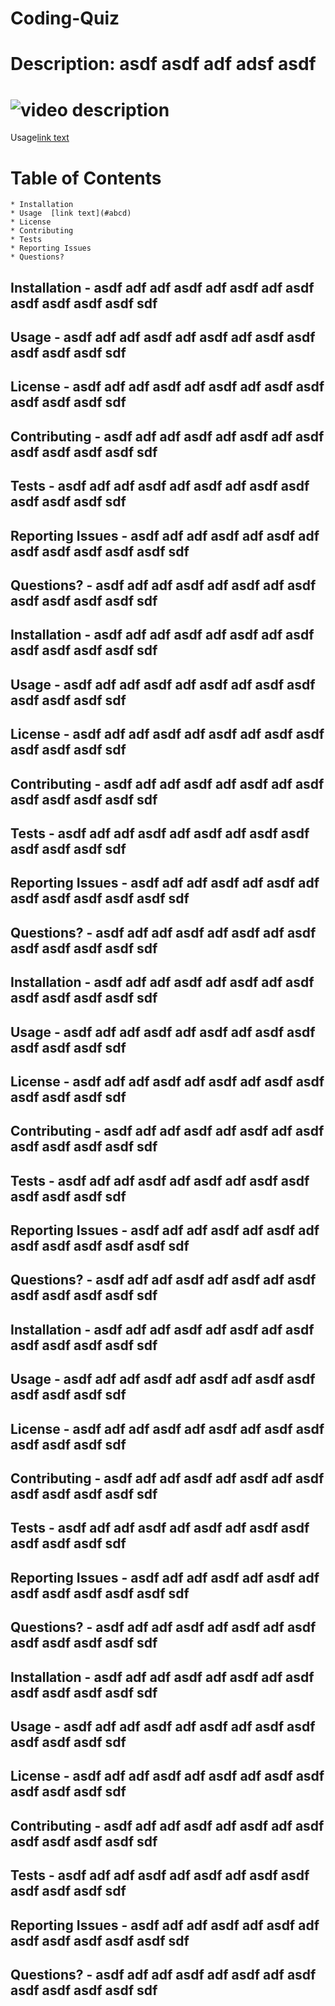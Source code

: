 # Coding-Quiz

# Description: asdf asdf adf adsf asdf

# ![video description](./readmeImages/videofile.xxx)
Usage[link text](#abcd)
# Table of Contents
    * Installation 
    * Usage  [link text](#abcd)
    * License
    * Contributing
    * Tests
    * Reporting Issues
    * Questions?



## Installation - asdf adf adf asdf adf asdf adf asdf asdf asdf asdf asdf sdf 
## Usage - asdf adf adf asdf adf asdf adf asdf asdf asdf asdf asdf sdf 
## License - asdf adf adf asdf adf asdf adf asdf asdf asdf asdf asdf sdf 
## Contributing - asdf adf adf asdf adf asdf adf asdf asdf asdf asdf asdf sdf 
## Tests - asdf adf adf asdf adf asdf adf asdf asdf asdf asdf asdf sdf 
## Reporting Issues - asdf adf adf asdf adf asdf adf asdf asdf asdf asdf asdf sdf 
## Questions? - asdf adf adf asdf adf asdf adf asdf asdf asdf asdf asdf sdf 


## Installation - asdf adf adf asdf adf asdf adf asdf asdf asdf asdf asdf sdf 
## Usage - asdf adf adf asdf adf asdf adf asdf asdf asdf asdf asdf sdf 
## License - asdf adf adf asdf adf asdf adf asdf asdf asdf asdf asdf sdf 
## Contributing - asdf adf adf asdf adf asdf adf asdf asdf asdf asdf asdf sdf 
## Tests - asdf adf adf asdf adf asdf adf asdf asdf asdf asdf asdf sdf  
## Reporting Issues - asdf adf adf asdf adf asdf adf asdf asdf asdf asdf asdf sdf 
## Questions? - asdf adf adf asdf adf asdf adf asdf asdf asdf asdf asdf sdf 


## Installation - asdf adf adf asdf adf asdf adf asdf asdf asdf asdf asdf sdf 
## Usage - asdf adf adf asdf adf asdf adf asdf asdf asdf asdf asdf sdf 
## License - asdf adf adf asdf adf asdf adf asdf asdf asdf asdf asdf sdf 
## Contributing - asdf adf adf asdf adf asdf adf asdf asdf asdf asdf asdf sdf 
## Tests - asdf adf adf asdf adf asdf adf asdf asdf asdf asdf asdf sdf 
## Reporting Issues - asdf adf adf asdf adf asdf adf asdf asdf asdf asdf asdf sdf 
## Questions? - asdf adf adf asdf adf asdf adf asdf asdf asdf asdf asdf sdf 


## Installation - asdf adf adf asdf adf asdf adf asdf asdf asdf asdf asdf sdf 
## Usage - asdf adf adf asdf adf asdf adf asdf asdf asdf asdf asdf sdf 
## License - asdf adf adf asdf adf asdf adf asdf asdf asdf asdf asdf sdf 
## Contributing - asdf adf adf asdf adf asdf adf asdf asdf asdf asdf asdf sdf 
## Tests - asdf adf adf asdf adf asdf adf asdf asdf asdf asdf asdf sdf  
## Reporting Issues - asdf adf adf asdf adf asdf adf asdf asdf asdf asdf asdf sdf 
## Questions? - asdf adf adf asdf adf asdf adf asdf asdf asdf asdf asdf sdf 


## Installation - asdf adf adf asdf adf asdf adf asdf asdf asdf asdf asdf sdf 
## Usage - asdf adf adf asdf adf asdf adf asdf asdf asdf asdf asdf sdf 
## License - asdf adf adf asdf adf asdf adf asdf asdf asdf asdf asdf sdf 
## Contributing - asdf adf adf asdf adf asdf adf asdf asdf asdf asdf asdf sdf 
## Tests - asdf adf adf asdf adf asdf adf asdf asdf asdf asdf asdf sdf  <a id="abcd"></a>
## Reporting Issues - asdf adf adf asdf adf asdf adf asdf asdf asdf asdf asdf sdf 
## Questions? - asdf adf adf asdf adf asdf adf asdf asdf asdf asdf asdf sdf 





